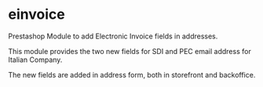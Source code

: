 # einvoice

Prestashop Module to add Electronic Invoice fields in addresses.

This module provides the two new fields for SDI and PEC email address for Italian Company.

The new fields are added in address form, both in storefront and backoffice.
